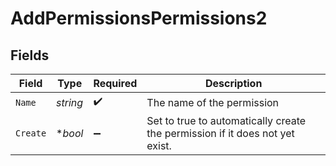 # AddPermissionsPermissions2


## Fields

| Field                                                                        | Type                                                                         | Required                                                                     | Description                                                                  |
| ---------------------------------------------------------------------------- | ---------------------------------------------------------------------------- | ---------------------------------------------------------------------------- | ---------------------------------------------------------------------------- |
| `Name`                                                                       | *string*                                                                     | :heavy_check_mark:                                                           | The name of the permission                                                   |
| `Create`                                                                     | **bool*                                                                      | :heavy_minus_sign:                                                           | Set to true to automatically create the permission if it does not yet exist. |